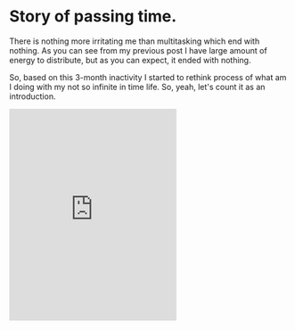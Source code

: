 # Story of passing time. 

There is nothing more irritating me than multitasking which end with nothing. 
As you can see from my previous post I have large amount of energy to distribute, but as you can expect, it ended with  nothing. 

So, based on this 3-month inactivity I started to rethink process of what am I doing with my not so infinite in time life. So, yeah, let's count it as an introduction. 

<iframe src="https://open.spotify.com/embed/album/1DFixLWuPkv3KT3TnV35m3" width="300" height="380" frameborder="0" allowtransparency="true" allow="encrypted-media"></iframe>

